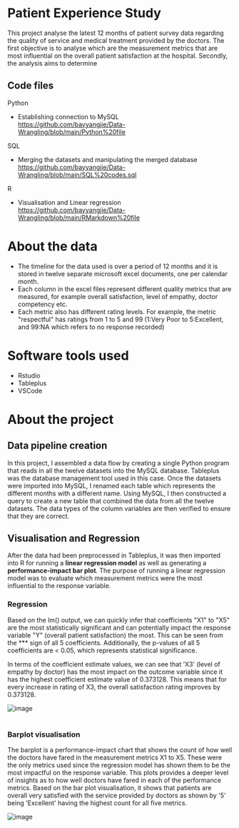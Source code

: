 # Patient Experience Study 
This project analyse the latest 12 months of patient survey data regarding the quality of service and medical treatment provided by the doctors. The first objective is to analyse which are the measurement metrics that are most influential on the overall patient satisfaction at the hospital. Secondly, the analysis aims to determine  <br>

## Code files
Python 
* Establishing connection to MySQL <br>
https://github.com/bayyangjie/Data-Wrangling/blob/main/Python%20file <br>

SQL
* Merging the datasets and manipulating the merged database <br>
https://github.com/bayyangjie/Data-Wrangling/blob/main/SQL%20codes.sql <br>

R 
* Visualisation and Linear regression <br>
https://github.com/bayyangjie/Data-Wrangling/blob/main/RMarkdown%20file <br>

# About the data
* The timeline for the data used is over a period of 12 months and it is stored in twelve separate microsoft excel documents, one per calendar month. 
* Each column in the excel files represent different quality metrics that are measured, for example overall satisfaction, level of empathy, doctor competency etc. 
* Each metric also has different rating levels. For example, the metric "respectful" has ratings from 1 to 5 and 99 (1:Very Poor to 5:Excellent, and 99:NA which refers to no response recorded)

# Software tools used
* Rstudio
* Tableplus
* VSCode

# About the project
## Data pipeline creation
In this project, I assembled a data flow by creating a single Python program that reads in all the twelve datasets into the MySQL database. Tableplus was the database management tool used in this case. Once the datasets were imported into MySQL, I renamed each table which represents the different months with a different name. Using MySQL, I then constructed a query to create a new table that combined the data from all the twelve datasets. The data types of the column variables are then verified to ensure that they are correct. 

## Visualisation and Regression
After the data had been preprocessed in Tableplus, it was then imported into R for running a **linear regression model** as well as generating a **performance-impact bar plot**. The purpose of running a linear regression model was to evaluate which measurement metrics were the most influential to the response variable. <br>

### Regression <br>
Based on the lm() output, we can quickly infer that coefficients "X1" to "X5" are the most statistically significant and can potentially impact the response variable "Y" (overall patient satisfaction) the most. This can be seen from the *** sign of all 5 coefficients. Additionally, the p-values of all 5 coefficients are < 0.05, which represents statistical significance.

In terms of the coefficient estimate values, we can see that 'X3' (level of empathy by doctor) has the most impact on the outcome variable since it has the highest coefficient estimate value of 0.373128. This means that for every increase in rating of X3, the overall satisfaction rating improves by 0.373128.

![image](https://github.com/user-attachments/assets/862cd7d6-76e9-41f1-b412-4f3301f5a96a) <br> <br>

### Barplot visualisation <br>
The barplot is a performance-impact chart that shows the count of how well the doctors have fared in the measurement metrics X1 to X5. These were the only metrics used since the regression model has shown them to be the most impactful on the response variable. This plots provides a deeper level of insights as to how well doctors have fared in each of the performance metrics. Based on the bar plot visualisation, it shows that patients are overall very satisfied with the service provided by doctors as shown by '5' being 'Excellent' having the highest count for all five metrics.

![image](https://github.com/user-attachments/assets/71933a57-73c9-4f48-b34a-98f2abb7e644)




